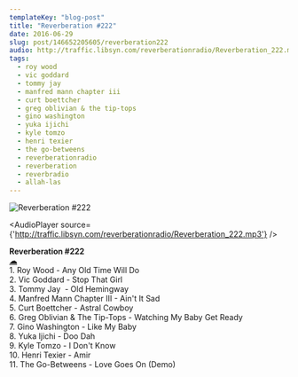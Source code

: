 ```yaml
---
templateKey: "blog-post"
title: "Reverberation #222"
date: 2016-06-29
slug: post/146652205605/reverberation222
audio: http://traffic.libsyn.com/reverberationradio/Reverberation_222.mp3
tags:
  - roy wood
  - vic goddard
  - tommy jay
  - manfred mann chapter iii
  - curt boettcher
  - greg oblivian & the tip-tops
  - gino washington
  - yuka ijichi
  - kyle tomzo
  - henri texier
  - the go-betweens
  - reverberationradio
  - reverberation
  - reverbradio
  - allah-las
---
```


![Reverberation #222](../images/f9725028497aa9b04f3c0d5880b87a080e5de1169c9ef44c83fa5d1385c3a147.jpg)

<AudioPlayer source={'http://traffic.libsyn.com/reverberationradio/Reverberation_222.mp3'} />

<p><b>Reverberation #222<br /></b><a href="http://traffic.libsyn.com/reverberationradio/Reverberation_222.mp3"><b>&#9729;<br /></b></a>&#8203;1. Roy Wood - Any Old Time Will Do<br />2. Vic Goddard - Stop That Girl<br />3. Tommy Jay &nbsp;- Old Hemingway<br />4. Manfred Mann Chapter III - Ain't It Sad<br />5. Curt Boettcher - Astral Cowboy<br />6. Greg Oblivian &amp; The Tip-Tops - Watching My Baby Get Ready<br />7. Gino Washington - Like My Baby<br />8. Yuka Ijichi - Doo Dah<br />9. Kyle Tomzo - I Don't Know<br />10. Henri Texier - Amir<br />11. The Go-Betweens - Love Goes On (Demo)</p>
